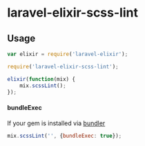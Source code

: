 # laravel-elixir-scss-lint

## Usage

```javascript
var elixir = require('laravel-elixir');

require('laravel-elixir-scss-lint');

elixir(function(mix) {
    mix.scssLint();
});
```

#### bundleExec

If your gem is installed via [bundler](http://bundler.io)

```javascript
mix.scssLint('', {bundleExec: true});
```
